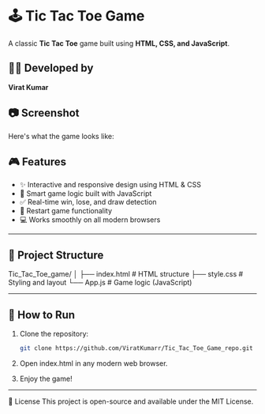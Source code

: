 # 🕹️ Tic Tac Toe Game

A classic **Tic Tac Toe** game built using **HTML, CSS, and JavaScript**.

## 👨‍💻 Developed by
**Virat Kumar**

## 📷 Screenshot

Here's what the game looks like:

## 🎮 Features

- ✨ Interactive and responsive design using HTML & CSS
- 🧠 Smart game logic built with JavaScript
- ✅ Real-time win, lose, and draw detection
- 🔄 Restart game functionality
- 💻 Works smoothly on all modern browsers
- - -

## 📁 Project Structure

Tic_Tac_Toe_game/ │ ├── index.html # HTML structure ├── style.css # Styling and layout └── App.js # Game logic (JavaScript)

---

## 🚀 How to Run

1. Clone the repository:
   ```bash
   git clone https://github.com/ViratKumarr/Tic_Tac_Toe_Game_repo.git

2. Open index.html in any modern web browser.

3. Enjoy the game!
- - -

📃 License
This project is open-source and available under the MIT License.

